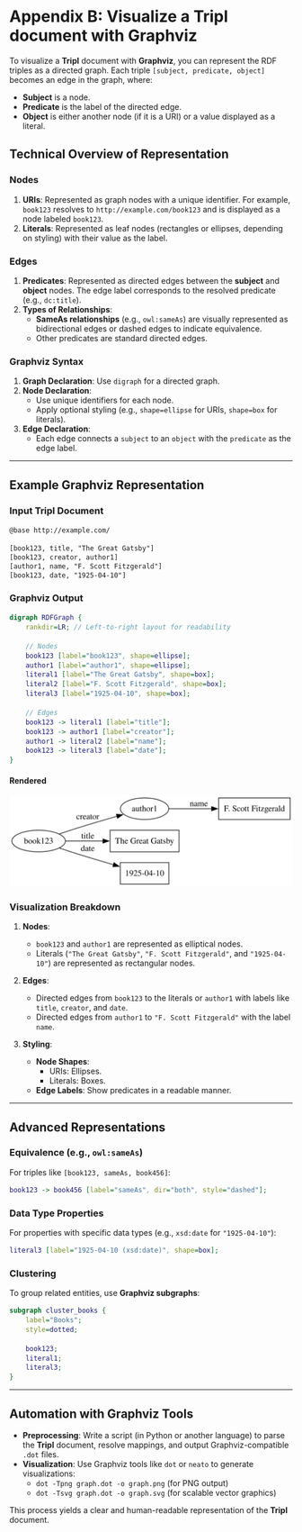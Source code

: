 # Appendix B: Visualize a Tripl document with Graphviz

To visualize a **Tripl** document with **Graphviz**, you can represent the RDF triples as a directed graph. Each triple `[subject, predicate, object]` becomes an edge in the graph, where:

- **Subject** is a node.
- **Predicate** is the label of the directed edge.
- **Object** is either another node (if it is a URI) or a value displayed as a literal.

## Technical Overview of Representation

### Nodes
1. **URIs**: Represented as graph nodes with a unique identifier. For example, `book123` resolves to `http://example.com/book123` and is displayed as a node labeled `book123`.
2. **Literals**: Represented as leaf nodes (rectangles or ellipses, depending on styling) with their value as the label.

### Edges
1. **Predicates**: Represented as directed edges between the **subject** and **object** nodes. The edge label corresponds to the resolved predicate (e.g., `dc:title`).
2. **Types of Relationships**:
   - **SameAs relationships** (e.g., `owl:sameAs`) are visually represented as bidirectional edges or dashed edges to indicate equivalence.
   - Other predicates are standard directed edges.

### Graphviz Syntax
1. **Graph Declaration**: Use `digraph` for a directed graph.
2. **Node Declaration**:
   - Use unique identifiers for each node.
   - Apply optional styling (e.g., `shape=ellipse` for URIs, `shape=box` for literals).
3. **Edge Declaration**:
   - Each edge connects a `subject` to an `object` with the `predicate` as the edge label.

---

## Example Graphviz Representation

### Input Tripl Document
```plaintext
@base http://example.com/

[book123, title, "The Great Gatsby"]
[book123, creator, author1]
[author1, name, "F. Scott Fitzgerald"]
[book123, date, "1925-04-10"]
```

### Graphviz Output
```dot
digraph RDFGraph {
    rankdir=LR; // Left-to-right layout for readability
    
    // Nodes
    book123 [label="book123", shape=ellipse];
    author1 [label="author1", shape=ellipse];
    literal1 [label="The Great Gatsby", shape=box];
    literal2 [label="F. Scott Fitzgerald", shape=box];
    literal3 [label="1925-04-10", shape=box];

    // Edges
    book123 -> literal1 [label="title"];
    book123 -> author1 [label="creator"];
    author1 -> literal2 [label="name"];
    book123 -> literal3 [label="date"];
}
```

#### Rendered

![graphviz](./graphviz.svg)


### Visualization Breakdown
1. **Nodes**:
   - `book123` and `author1` are represented as elliptical nodes.
   - Literals (`"The Great Gatsby"`, `"F. Scott Fitzgerald"`, and `"1925-04-10"`) are represented as rectangular nodes.

2. **Edges**:
   - Directed edges from `book123` to the literals or `author1` with labels like `title`, `creator`, and `date`.
   - Directed edges from `author1` to `"F. Scott Fitzgerald"` with the label `name`.

3. **Styling**:
   - **Node Shapes**:
     - URIs: Ellipses.
     - Literals: Boxes.
   - **Edge Labels**: Show predicates in a readable manner.

---

## Advanced Representations

### Equivalence (e.g., `owl:sameAs`)
For triples like `[book123, sameAs, book456]`:
```dot
book123 -> book456 [label="sameAs", dir="both", style="dashed"];
```

### Data Type Properties
For properties with specific data types (e.g., `xsd:date` for `"1925-04-10"`):
```dot
literal3 [label="1925-04-10 (xsd:date)", shape=box];
```

### Clustering
To group related entities, use **Graphviz subgraphs**:
```dot
subgraph cluster_books {
    label="Books";
    style=dotted;

    book123;
    literal1;
    literal3;
}
```

---

## Automation with Graphviz Tools
- **Preprocessing**: Write a script (in Python or another language) to parse the **Tripl** document, resolve mappings, and output Graphviz-compatible `.dot` files.
- **Visualization**: Use Graphviz tools like `dot` or `neato` to generate visualizations:
  - `dot -Tpng graph.dot -o graph.png` (for PNG output)
  - `dot -Tsvg graph.dot -o graph.svg` (for scalable vector graphics)

This process yields a clear and human-readable representation of the **Tripl** document.
